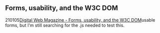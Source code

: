 <article><h2>Forms, usability, and the W3C DOM</h2><time><span class="day">2</span><span class="month">10</span><span class="year">105</span></time><a href="http://www.digital-web.com/articles/forms_usability_and_the_w3c_dom/">Digital Web Magazine - Forms, usability, and the W3C DOM</a>usable forms, but I'm still searching for the .js needed to test this.</article>